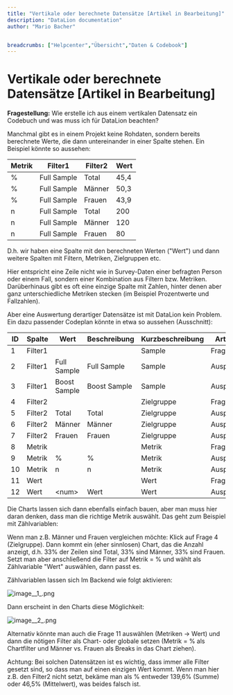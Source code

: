 ```yaml
---
title: "Vertikale oder berechnete Datensätze [Artikel in Bearbeitung]"
description: "DataLion documentation"
author: "Mario Bacher"


breadcrumbs: ["Helpcenter","Übersicht","Daten & Codebook"]
---
```


# Vertikale oder berechnete Datensätze [Artikel in Bearbeitung]

**Fragestellung:** Wie erstelle ich aus einem vertikalen Datensatz ein Codebuch und was muss ich für DataLion beachten?

Manchmal gibt es in einem Projekt keine Rohdaten, sondern bereits berechnete Werte, die dann untereinander in einer Spalte stehen. Ein Beispiel könnte so aussehen:

| **Metrik** | **Filter1**     | **Filter2** | **Wert** |
|-----------|-----------------|-------------|----------|
| %         | Full Sample     | Total       | 45,4     |
| %         | Full Sample     | Männer      | 50,3     |
| %         | Full Sample     | Frauen      | 43,9     |
| n         | Full Sample     | Total       | 200      |
| n         | Full Sample     | Männer      | 120      |
| n         | Full Sample     | Frauen      | 80       |

D.h. wir haben eine Spalte mit den berechneten Werten ("Wert") und dann weitere Spalten mit Filtern, Metriken, Zielgruppen etc.

Hier entspricht eine Zeile nicht wie in Survey-Daten einer befragten Person oder einem Fall, sondern einer Kombination aus Filtern bzw. Metriken. Darüberhinaus gibt es oft eine einzige Spalte mit Zahlen, hinter denen aber ganz unterschiedliche Metriken stecken (im Beispiel Prozentwerte und Fallzahlen).

Aber eine Auswertung derartiger Datensätze ist mit DataLion kein Problem. Ein dazu passender Codeplan könnte in etwa so aussehen (Ausschnitt):

| **ID** | **Spalte** | **Wert**     | **Beschreibung** | **Kurzbeschreibung** | **Art**   | **Ebenen**  | **…** |
|--------|------------|--------------|------------------|----------------------|-----------|-------------|-------|
| 1      | Filter1    |              |                  | Sample               | Frage     | Filter      |       |
| 2      | Filter1    | Full Sample  | Full Sample      | Sample               | Auspr     | Filter      |       |
| 3      | Filter1    | Boost Sample | Boost Sample     | Sample               | Auspr     | Filter      |       |
| 4      | Filter2    |              |                  | Zielgruppe           | Frage     | Filter      |       |
| 5      | Filter2    | Total        | Total            | Zielgruppe           | Auspr     | Filter      |       |
| 6      | Filter2    | Männer       | Männer           | Zielgruppe           | Auspr     | Filter      |       |
| 7      | Filter2    | Frauen       | Frauen           | Zielgruppe           | Auspr     | Filter      |       |
| 8      | Metrik     |              |                  | Metrik               | Frage     | Metriken    |       |
| 9      | Metrik     | %            | %                | Metrik               | Auspr     | Metriken    |       |
| 10     | Metrik     | n            | n                | Metrik               | Auspr     | Metriken    |       |
| 11     | Wert       |              |                  | Wert                 | Frage     | Metriken    |       |
| 12     | Wert       | &lt;num&gt;  | Wert              | Wert                 | Auspr     | Metriken    |       |


Die Charts lassen sich dann ebenfalls einfach bauen, aber man muss hier daran denken, dass man die richtige Metrik auswählt. Das geht zum Beispiel mit Zählvariablen:

Wenn man z.B. Männer und Frauen vergleichen möchte: Klick auf Frage 4 (Zielgruppe). Dann kommt ein (eher sinnlosen) Chart, das die Anzahl anzeigt, d.h. 33% der Zeilen sind Total, 33% sind Männer, 33% sind Frauen. Setzt man aber anschließend die Filter auf Metrik = % und wählt als Zählvariable "Wert" auswählen, dann passt es.

Zählvariablen lassen sich Im Backend wie folgt aktivieren:

![image__1_.png](/img/86048838.png)

Dann erscheint in den Charts diese Möglichkeit:

![image__2_.png](/img/86048845.png)

Alternativ könnte man auch die Frage 11 auswählen (Metriken → Wert) und dann die nötigen Filter als Chart- oder globale setzen (Metrik = % als Chartfilter und Männer vs. Frauen als Breaks in das Chart ziehen).

Achtung: Bei solchen Datensätzen ist es wichtig, dass immer alle Filter gesetzt sind, so dass man auf einen einzigen Wert kommt. Wenn man hier z.B. den Filter2 nicht setzt, bekäme man als % entweder 139,6% (Summe) oder 46,5% (Mittelwert), was beides falsch ist.
